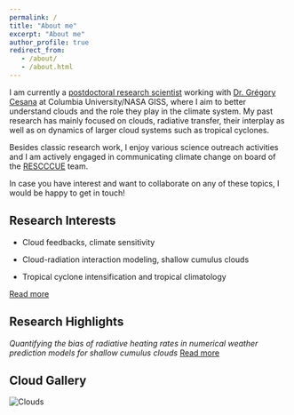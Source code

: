```yaml
---
permalink: /
title: "About me"
excerpt: "About me"
author_profile: true
redirect_from: 
   - /about/
   - /about.html
---
```

I am currently a [postdoctoral research scientist](https://ccsr.columbia.edu/people/nina-crnivec) working with [Dr. Grégory Cesana](https://ccsr.columbia.edu/people/gregory-cesana) at Columbia University/NASA GISS, where I aim to better understand clouds and the role they play in the climate system. My past research has mainly focused on clouds, radiative transfer, their interplay as well as on dynamics of larger cloud systems such as tropical cyclones.

Besides classic research work, I enjoy various science outreach activities and I am actively engaged in communicating climate change on board of the [RESCCCUE](https://www.emetsoc.org/oc2020-for-rescccue-slovenia/) team.

In case you have interest and want to collaborate on any of these topics, I would be happy to get in touch!

Research Interests
------
- Cloud feedbacks, climate sensitivity

- Cloud-radiation interaction modeling, shallow cumulus clouds

- Tropical cyclone intensification and tropical climatology

[Read more](https://ninacrnivec.github.io/research/)

Research Highlights
------
_Quantifying the bias of radiative heating rates in numerical weather prediction models for shallow cumulus clouds_ [Read more](https://www.atmos-chem-phys.net/19/8083/2019/)

Cloud Gallery
------
![Clouds](/images/CloudTypesNC.jpg)


